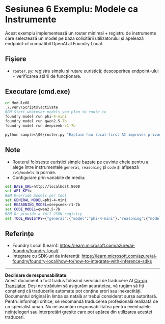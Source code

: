 <!--
CO_OP_TRANSLATOR_METADATA:
{
  "original_hash": "7f0c6af41a1ae2c5a770c8170da8bd6e",
  "translation_date": "2025-10-01T01:28:19+00:00",
  "source_file": "Module08/samples/06/README.md",
  "language_code": "ro"
}
-->
# Sesiunea 6 Exemplu: Modele ca Instrumente

Acest exemplu implementează un router minimal + registru de instrumente care selectează un model pe baza solicitării utilizatorului și apelează endpoint-ul compatibil OpenAI al Foundry Local.

## Fișiere
- `router.py`: registru simplu și rutare euristică; descoperirea endpoint-ului + verificarea stării de funcționare.

## Executare (cmd.exe)
```cmd
cd Module08
.\.venv\Scripts\activate
REM Start whatever models you plan to route to
foundry model run phi-4-mini
foundry model run qwen2.5-7b
foundry model run deepseek-r1-7b

python samples\06\router.py "Explain how local-first AI improves privacy in two sentences."
```

## Note
- Routerul folosește euristici simple bazate pe cuvinte cheie pentru a alege între instrumentele `general`, `reasoning` și `code` și afișează `/v1/models` la pornire.
- Configurare prin variabile de mediu:
```cmd
set BASE_URL=http://localhost:8000
set API_KEY=
REM Override models per tool
set GENERAL_MODEL=phi-4-mini
set REASONING_MODEL=deepseek-r1-7b
set CODE_MODEL=qwen2.5-7b
REM Or provide a full JSON registry
set TOOL_REGISTRY={"general":{"model":"phi-4-mini"},"reasoning":{"model":"deepseek-r1-7b"},"code":{"model":"qwen2.5-7b"}}
```

## Referințe
- Foundry Local (Learn): https://learn.microsoft.com/azure/ai-foundry/foundry-local/
- Integrare cu SDK-uri de inferență: https://learn.microsoft.com/azure/ai-foundry/foundry-local/how-to/how-to-integrate-with-inference-sdks

---

**Declinare de responsabilitate**:  
Acest document a fost tradus folosind serviciul de traducere AI [Co-op Translator](https://github.com/Azure/co-op-translator). Deși ne străduim să asigurăm acuratețea, vă rugăm să fiți conștienți că traducerile automate pot conține erori sau inexactități. Documentul original în limba sa natală ar trebui considerat sursa autoritară. Pentru informații critice, se recomandă traducerea profesională realizată de un specialist uman. Nu ne asumăm responsabilitatea pentru eventualele neînțelegeri sau interpretări greșite care pot apărea din utilizarea acestei traduceri.